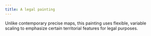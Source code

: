 ```yaml
---
title: A legal painting
---
```


Unlike contemporary precise maps, this painting uses flexible, variable scaling to emphasize certain territorial features for legal purposes.
